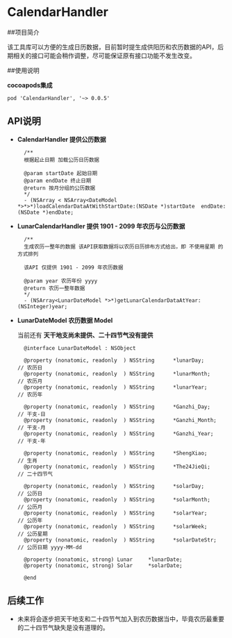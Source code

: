 # CalendarHandler


##项目简介

该工具库可以方便的生成日历数据，目前暂时提生成供阳历和农历数据的API，后期相关的接口可能会稍作调整，尽可能保证原有接口功能不发生改变。


##使用说明

**cocoapods集成**

	pod 'CalendarHandler', '~> 0.0.5'

## API说明

* **CalendarHandler 提供公历数据**

		/**
		根据起止日期 加载公历日历数据

		@param startDate 起始日期
		@param endDate 终止日期
		@return 按月分组的公历数据
 		*/
		- (NSArray < NSArray<DateModel *>*>*)loadCalendarDataAtWithStartDate:(NSDate *)startDate  endDate:(NSDate *)endDate;


	
* **LunarCalendarHandler 提供 1901 - 2099 年农历与公历数据**

		/**
 		生成农历一整年的数据 该API获取数据将以农历日历排布方式给出，即 不使用星期 的方式排列

 		该API 仅提供 1901 - 2099 年农历数据

 		@param year 农历年份 yyyy
 		@return 农历一整年数据
 		*/
		- (NSArray<LunarDateModel *>*)getLunarCalendarDataAtYear:(NSInteger)year;

* **LunarDateModel 农历数据 Model**

	当前还有 **天干地支尚未提供、二十四节气没有提供**

		@interface LunarDateModel : NSObject

		@property (nonatomic, readonly  ) NSString      *lunarDay;      // 农历日
		@property (nonatomic, readonly  ) NSString      *lunarMonth;    // 农历月
		@property (nonatomic, readonly  ) NSString      *lunarYear;     // 农历年

		@property (nonatomic, readonly  ) NSString      *Ganzhi_Day;    // 干支-日
		@property (nonatomic, readonly  ) NSString      *Ganzhi_Month;  // 干支-月
		@property (nonatomic, readonly  ) NSString      *Ganzhi_Year;   // 干支-年

		@property (nonatomic, readonly  ) NSString      *ShengXiao;     // 生肖
		@property (nonatomic, readonly  ) NSString      *The24JieQi;    // 二十四节气

		@property (nonatomic, readonly  ) NSString      *solarDay;      // 公历日
		@property (nonatomic, readonly  ) NSString      *solarMonth;    // 公历月
		@property (nonatomic, readonly  ) NSString      *solarYear;     // 公历年
		@property (nonatomic, readonly  ) NSString      *solarWeek;     // 公历星期
		@property (nonatomic, readonly  ) NSString      *solarDateStr;  // 公历日期 yyyy-MM-dd

		@property (nonatomic, strong) Lunar     *lunarDate;
		@property (nonatomic, strong) Solar     *solarDate;

		@end
	
		
## 后续工作

* 未来将会逐步把天干地支和二十四节气加入到农历数据当中，毕竟农历最重要的二十四节气缺失是没有道理的。